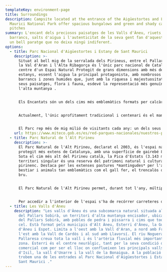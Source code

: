 ```yaml
---
templateKey: environment-page
title: Surroundings
description: Campsite located at the entrance of the Aigüestortes and Lake Sant
  Maurici National Park offer spacious bungalows and green and shady camping
  pitches
summary: L'encant dels preciosos paisatges de les Valls d'Àneu, riuets, fonts,
  barrancs, salts d'aigua i l'autenticitat de la seva gent fan d'aquest entorn
  un bell paratge que no deixa ningú indiferent.
options:
  - title: Parc Nacional d'Aigüestortes i Estany de Sant Maurici
    description: >-
      Situat al bell mig de la serralada dels Pirineus, entre el Pallars Sobirà,
      la Val d'Aran i l'Alta Ribagorça és l'únic parc nacional de Catalunya i
      centre d'un Espai Natural Protegit de grans dimensions amb més de 200
      estanys, essent l'aigua la principal protagonista, amb nombrosos rius,
      barrancs i zones humides que, junt amb la riquesa i majestuositat dels
      seus paisatges, flora i fauna, esdevé la representació més genuïna de
      l'alta muntanya .


      Els Encantats són un dels cims més emblemàtics formats per calcàries metamorfitzades que provenen de la transformació de roques sedimentàries a causa de les condicions de temperatura i pressió a què es van veure sotmeses pels glacials.


      Actualment, l'únic aprofitament tradicional i centenari és el manteniment de les explotacions extensives ramaderes per part del bestiar local de Boí i Espot.


      El Parc rep més de mig milió de visitants cada any: un dels seus principals objectius és fer compatible l'accés de les persones amb la conservació íntegra de tots els seus valors naturals. Aquest objectiu és impossible d'assolir sense la implicació efectiva de tots els seus visitants. Per això, és molt important la vostra col·laboració i respecte per la normativa de protecció establerta.
    url: https://www.miteco.gob.es/es/red-parques-nacionales/nuestros-parques/aiguestortes/guia-visitante/default.aspx
  - title: Parc Natural de l'Alt Pirineu
    description: >-
      El Parc Natural de l'Alt Pirineu, declarat el 2003, és l'espai natural
      protegit més extens de Catalunya, amb una superfície de gairebé 80.000 ha.
      Sota el cim més alt del Pirineu català, la Pica d'Estats (3.143 m), aquest
      territori singular és una reserva del patrimoni natural i cultural
      pirinenc. Destaca per les extenses pastures *mantingudes* per l'acció del
      bestiar i animals tan emblemàtics com el gall fer, el trencalòs o l'ós
      bru.


      El Parc Natural de l'Alt Pirineu permet, durant tot l'any, múltiples opcions per practicar l'ecoturisme: descobrir magnífics estanys d'alta muntanya, gaudir de l'esclat de floració de primavera o dels colors de tardor tot recorrent camins històrics, visitar museus que mostren la forma de vida present i passada dels habitants d'un territori de muntanya, respirar la solitud de la muntanya hivernal mitjançant una passejada amb raquetes de neu, o bé gaudir d'espectaculars vistes panoràmiques des d'un mirador.


      Per accedir a l'interior de l'espai s'ha de recórrer carreteres de muntanya o pistes forestals no pavimentades, per a la qual cosa cal utilitzar vehicle privat (preferentment de xassís alt) o, si es prefereix el transport públic, taxis tot-terreny locals. Alternativament, es recomana accedir al Parc a peu o en bicicleta de muntanya, utilitzant l'extensa xarxa de camins existent que, sovint, té el seu inici en els pobles de l'entorn.
  - title: Les Valls d'Àneu
    description: "Les valls d'Àneu és una subcomarca natural situada al nord-oest
      del Pallars Sobirà, un territori d'alta muntanya encisador, ubicat al nord
      del Pallars Sobirà, amb pobles de pedra i pissarra i cims que toquen el
      cel. Està format pels municipis d'Alt Àneu, Esterri d'Àneu, la Guingueta
      d'Àneu i Espot. Limita a l'oest amb la Vall d'Aran, a nord amb França, a
      l'est amb la Vall de Cardós i al sud amb Llavorsí. El riu Noguera
      Pallaresa creua tota la vall i és l'artèria fluvial més important de la
      zona. Esterri és el centre neuràlgic, tant per la seva condició de nucli
      comercial com per ser el lloc on conflueixen les principals valls: la vall
      d'Isil, la vall d'Unarre i la vall de la Bonaigua. A la població d'Espot
      trobem una de les entrades al Parc Nacional d'Aigüestortes i Estany de
      Sant Maurici ."
---
```

